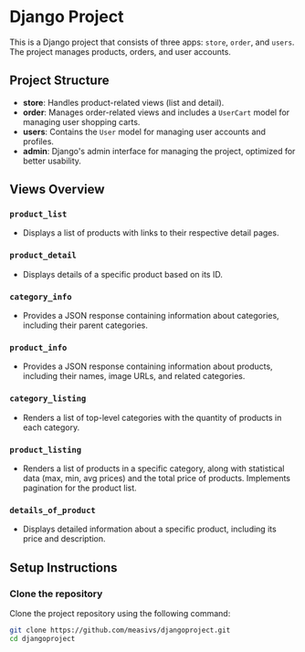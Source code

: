 # Django Project

This is a Django project that consists of three apps: `store`, `order`, and `users`. The project manages products, orders, and user accounts.

## Project Structure

- **store**: Handles product-related views (list and detail).
- **order**: Manages order-related views and includes a `UserCart` model for managing user shopping carts.
- **users**: Contains the `User` model for managing user accounts and profiles.
- **admin**: Django's admin interface for managing the project, optimized for better usability.

## Views Overview

### `product_list`
- Displays a list of products with links to their respective detail pages.

### `product_detail`
- Displays details of a specific product based on its ID.

### `category_info`
- Provides a JSON response containing information about categories, including their parent categories.

### `product_info`
- Provides a JSON response containing information about products, including their names, image URLs, and related categories.

### `category_listing`
- Renders a list of top-level categories with the quantity of products in each category.

### `product_listing`
- Renders a list of products in a specific category, along with statistical data (max, min, avg prices) and the total price of products. Implements pagination for the product list.

### `details_of_product`
- Displays detailed information about a specific product, including its price and description.

## Setup Instructions

### Clone the repository
Clone the project repository using the following command:
```bash
git clone https://github.com/measivs/djangoproject.git
cd djangoproject

